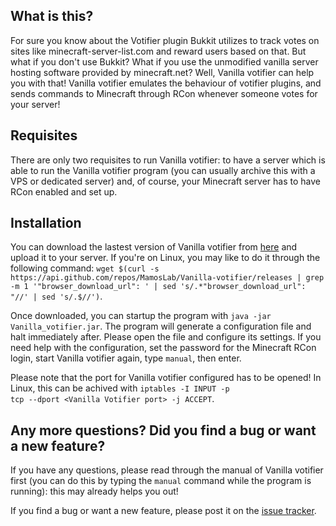 <h2>What is this?</h2>
For sure you know about the Votifier plugin Bukkit utilizes to track votes on sites like minecraft-server-list.com and reward users based on that. But what if you don't use Bukkit? What if you use the unmodified vanilla server hosting software provided by minecraft.net? Well, Vanilla votifier can help you with that! Vanilla votifier emulates the behaviour of votifier plugins, and sends commands to Minecraft through RCon whenever someone votes for your server!

<h2>Requisites</h2>
There are only two requisites to run Vanilla votifier: to have a server which is able to run the Vanilla votifier program (you can usually archive this with a VPS or dedicated server) and, of course, your Minecraft server has to have RCon enabled and set up.

<h2>Installation</h2>
You can download the lastest version of Vanilla votifier from <a href="https://github.com/MamosLab/Vanilla-votifier/releases" target="_blank">here</a> and upload it to your server. If you're on Linux, you may like to do it through the following command: <code>wget $(curl -s https://api.github.com/repos/MamosLab/Vanilla-votifier/releases | grep -m 1 '"browser_download_url": ' | sed 's/.*"browser_download_url": "//' | sed 's/.$//')</code>.

Once downloaded, you can startup the program with <code>java -jar Vanilla_votifier.jar</code>. The program will generate a configuration file and halt immediately after. Please open the file and configure its settings. If you need help with the configuration, set the password for the Minecraft RCon login, start Vanilla votifier again, type <code>manual</code>, then enter.

Please note that the port for Vanilla votifier configured has to be opened! In Linux, this can be achived with <code>iptables -I INPUT -p tcp --dport &lt;Vanilla Votifier port&gt; -j ACCEPT</code>.

<h2>Any more questions? Did you find a bug or want a new feature?</h2>
If you have any questions, please read through the manual of Vanilla votifier first (you can do this by typing the <code>manual</code> command while the program is running): this may already helps you out!

If you find a bug or want a new feature, please post it on the <a href="https://github.com/MamosLab/Vanilla-votifier/issues" target="_blank">issue tracker</a>.
